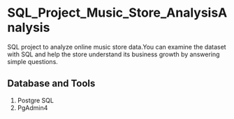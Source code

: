 # SQL_Project_Music_Store_AnalysisAnalysis
SQL project to analyze online music store data.You can examine the dataset with SQL and help the store understand its business growth by answering simple questions.

##  Database and Tools
1. Postgre SQL
2. PgAdmin4

